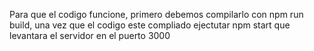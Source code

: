 Para que el codigo funcione, primero debemos compilarlo con npm run build, una vez que el codigo este compliado ejectutar npm start que levantara el servidor en el puerto 3000
